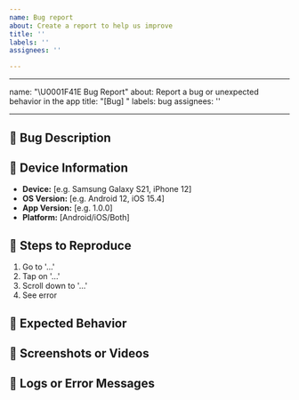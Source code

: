 ```yaml
---
name: Bug report
about: Create a report to help us improve
title: ''
labels: ''
assignees: ''

---
```


---
name: "\U0001F41E Bug Report"
about: Report a bug or unexpected behavior in the app
title: "[Bug] <Short Description Here>"
labels: bug
assignees: ''

---

## 🐞 Bug Description

<!-- A clear and concise description of what the bug is. -->

## 📱 Device Information

- **Device:** [e.g. Samsung Galaxy S21, iPhone 12]
- **OS Version:** [e.g. Android 12, iOS 15.4]
- **App Version:** [e.g. 1.0.0]
- **Platform:** [Android/iOS/Both]

## 🧪 Steps to Reproduce

1. Go to '...'
2. Tap on '...'
3. Scroll down to '...'
4. See error

## 🤔 Expected Behavior

<!-- A clear and concise description of what you expected to happen. -->

## 📸 Screenshots or Videos

<!-- If applicable, add screenshots or screen recordings to help explain your problem. -->

## 📄 Logs or Error Messages

<!-- Paste any relevant error logs or messages from the terminal, console, or device. -->
